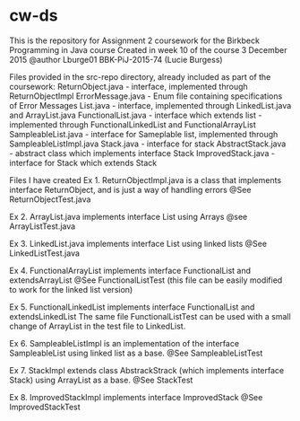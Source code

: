 # cw-ds

This is the repository for Assignment 2 coursework for the Birkbeck Programming in Java course 
Created in week 10 of the course 3 December 2015
@author Lburge01 BBK-PiJ-2015-74 (Lucie Burgess)


Files provided in the src-repo directory, already included as part of the coursework:
ReturnObject.java - interface, implemented through ReturnObjectImpl
ErrorMessage.java - Enum file containing specifications of Error Messages
List.java - interface, implemented through LinkedList.java and ArrayList.java
FunctionalList.java - interface which extends list - implemented through FunctionalLinkedList and FunctionalArrayList
SampleableList.java - interface for Sameplable list, implemented through SampleableListImpl.java
Stack.java - interface for stack
AbstractStack.java - abstract class which implements interface Stack
ImprovedStack.java - interface for Stack which extends Stack


Files I have created 
Ex 1. ReturnObjectImpl.java is a class that implements interface ReturnObject, and is just a way of handling errors
@See ReturnObjectTest.java

Ex 2. ArrayList.java implements interface List using Arrays
@see ArrayListTest.java

Ex 3. LinkedList.java implements interface List using linked lists
@See LinkedListTest.java 
 
Ex 4. FunctionalArrayList implements interface FunctionalList and extendsArrayList
@See FunctionalListTest (this file can be easily modified to work for the linked list version)

Ex 5. FunctionalLinkedList implements interface FunctionalList and extendsLinkedList
The same file FunctionalListTest can be used with a small change of ArrayList in the test file to LinkedList.

Ex 6. SampleableListImpl is an implementation of the interface SampleableList using linked list as a base.
@See SampleableListTest

Ex 7. StackImpl extends class AbstrackStrack (which implements interface Stack) using ArrayList as a base.
@See StackTest

Ex 8. ImprovedStackImpl implements interface ImprovedStack
@See ImprovedStackTest




